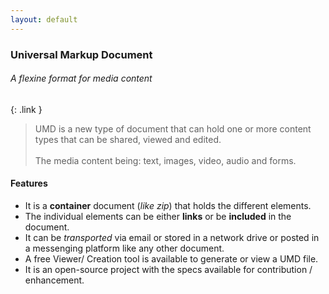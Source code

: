 ```yaml
---
layout: default
---
```

### Universal Markup Document
###### A flexine format for media content
{: .link }
<br/>

> UMD is a new type of document that can hold one or more content types that can be shared, viewed and edited. <br/><br/>The media content being: text, images, video, audio and forms.

#### Features
* It is a **container** document (*like zip*) that holds the different elements.
* The individual elements can be either **links** or be **included** in the document.
* It can be *transported* via email or stored in a network drive or posted in a messenging platform like any other document.
* A free Viewer/ Creation tool is available to generate or view a UMD file.
* It is an open-source project with the specs available for contribution / enhancement.